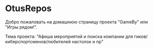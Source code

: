 # OtusRepos

Добро пожаловать на домашнюю страницу проекта "GameBy" или "Игры рядом!".

Тема проекта: "Афиша мероприятий и поиска компании для гиков/киберспортсменов/любителей настолок и пр"
